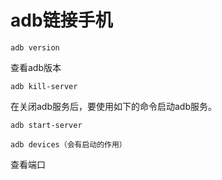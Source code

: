# adb链接手机

```
adb version
```

查看adb版本

```
adb kill-server
```

 在关闭adb服务后，要使用如下的命令启动adb服务。

```
adb start-server
```

```
adb devices（会有启动的作用）
```

查看端口

